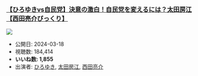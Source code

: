 ### [【ひろゆきvs自民党】決意の激白！自民党を変えるには？太田房江【西田亮介びっくり】](https://www.youtube.com/watch?v=EVu6KxgwPXo)
[![](https://img.youtube.com/vi/EVu6KxgwPXo/sddefault.jpg)](https://www.youtube.com/watch?v=EVu6KxgwPXo)
-   公開日: 2024-03-18
-   視聴数: 184,414
-   **いいね数: 1,855**
-   出演者: [ひろゆき](/rehacq_fan/people/ひろゆき "wikilink"), [太田房江](/rehacq_fan/people/太田房江 "wikilink"), [西田亮介](/rehacq_fan/people/西田亮介 "wikilink")
